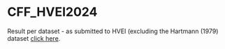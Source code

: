﻿# CFF_HVEI2024

Result per dataset - as submitted to HVEI (excluding the Hartmann (1979) dataset [click here](https://alibzr.github.io/CFF_HVEI2024/csf-stela-5dim-cff-submittedToHVEI2024).
